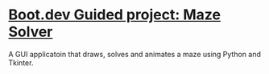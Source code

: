# [Boot.dev Guided project: Maze Solver](https://www.boot.dev/courses/build-maze-solver-python)

A GUI applicatoin that draws, solves and animates a maze using Python and Tkinter.
